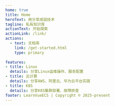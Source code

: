 ```yaml
---
home: true
title: Home
heroText: 用分享成就技术
tagline: 私有知识库
actionText: 开始探索
actionLink: /link/
actions:
  - text: 文档库
    link: /get-started.html
    type: primary
    
features:
- title: Linux
  details: 分享Linux运维操作、服务配置
- title: 云计算
  details: 分享AWS、阿里云、华为云平台实践
- title: K8S
  details: 分享K8S集群部署、故障排查
footer: LearnVueECS | Copyright © 2025-present
---
```

